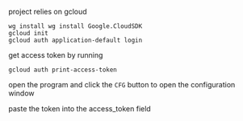 ﻿project relies on gcloud

```
wg install wg install Google.CloudSDK
gcloud init
gcloud auth application-default login
```

get access token by running

`gcloud auth print-access-token`

open the program and click the `CFG` button to open the configuration window

paste the token into the access_token field

